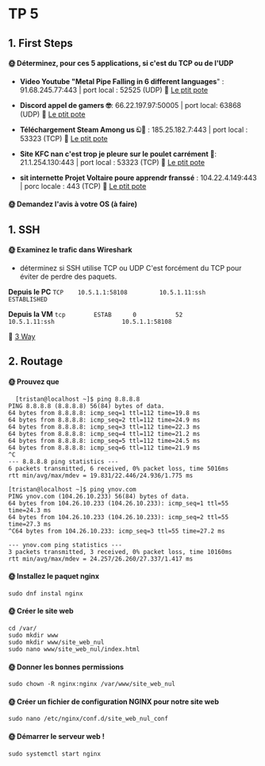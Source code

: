 # TP 5

## 1. First Steps

#### 🌞 Déterminez, pour ces 5 applications, si c'est du TCP ou de l'UDP

- **Video Youtube "Metal Pipe Falling in 6 different languages**" : 91.68.245.77:443 | port local : 52525 (UDP) 🦈 [Le ptit pote](TP5_service_1.pcapng)

- **Discord appel de gamers 🤓**: 66.22.197.97:50005 | port local: 63868 (UDP) 🦈 [Le ptit pote](TP5_service_2.pcapng) 

- **Téléchargement Steam Among us ඞ🔪** : 185.25.182.7:443 | port local : 53323 (TCP) 🦈 [Le ptit pote](TP5_service_3.pcapng)

- **Site KFC nan c'est trop je pleure sur le poulet carrément 🍗**: 21.1.254.130:443 | port local : 53323 (TCP) 🦈 [Le ptit pote](TP5_service_4.pcapng)

- **sit internette Projet Voltaire poure apprendr franssé** : 104.22.4.149:443 | porc locale : 443 (TCP) 🦈 [Le ptit pote](TP5_service_5.pcapng)

#### 🌞 Demandez l'avis à votre OS (à faire)

## 1. SSH

#### 🌞 Examinez le trafic dans Wireshark

- déterminez si SSH utilise TCP ou UDP
C'est forcément du TCP pour éviter de perdre des paquets.

**Depuis le PC**
  ```TCP    10.5.1.1:58108         10.5.1.11:ssh          ESTABLISHED```


**Depuis la VM**
  ```tcp        ESTAB      0           52                                 10.5.1.11:ssh                   10.5.1.1:58108```

  🦈 [3 Way](tp5_3_way.pcapng)

## 2. Routage

#### 🌞 Prouvez que

```console
  [tristan@localhost ~]$ ping 8.8.8.8
PING 8.8.8.8 (8.8.8.8) 56(84) bytes of data.
64 bytes from 8.8.8.8: icmp_seq=1 ttl=112 time=19.8 ms
64 bytes from 8.8.8.8: icmp_seq=2 ttl=112 time=24.9 ms
64 bytes from 8.8.8.8: icmp_seq=3 ttl=112 time=22.3 ms
64 bytes from 8.8.8.8: icmp_seq=4 ttl=112 time=21.2 ms
64 bytes from 8.8.8.8: icmp_seq=5 ttl=112 time=24.5 ms
64 bytes from 8.8.8.8: icmp_seq=6 ttl=112 time=21.9 ms
^C
--- 8.8.8.8 ping statistics ---
6 packets transmitted, 6 received, 0% packet loss, time 5016ms
rtt min/avg/max/mdev = 19.831/22.446/24.936/1.775 ms
```

```console
[tristan@localhost ~]$ ping ynov.com
PING ynov.com (104.26.10.233) 56(84) bytes of data.
64 bytes from 104.26.10.233 (104.26.10.233): icmp_seq=1 ttl=55 time=24.3 ms
64 bytes from 104.26.10.233 (104.26.10.233): icmp_seq=2 ttl=55 time=27.3 ms
^C64 bytes from 104.26.10.233: icmp_seq=3 ttl=55 time=27.2 ms

--- ynov.com ping statistics ---
3 packets transmitted, 3 received, 0% packet loss, time 10160ms
rtt min/avg/max/mdev = 24.257/26.260/27.337/1.417 ms
```

#### 🌞 Installez le paquet nginx

```sudo dnf instal nginx```

#### 🌞 Créer le site web

```
cd /var/
sudo mkdir www
sudo mkdir www/site_web_nul
sudo nano www/site_web_nul/index.html
```

#### 🌞 Donner les bonnes permissions

```sudo chown -R nginx:nginx /var/www/site_web_nul```

#### 🌞 Créer un fichier de configuration NGINX pour notre site web

```sudo nano /etc/nginx/conf.d/site_web_nul_conf```

#### 🌞 Démarrer le serveur web !

```sudo systemctl start nginx```
